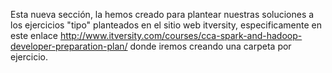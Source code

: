 Esta nueva sección, la hemos creado para plantear nuestras soluciones a los ejercicios "tipo" 
planteados en el sitio web itversity, especificamente en este enlace http://www.itversity.com/courses/cca-spark-and-hadoop-developer-preparation-plan/
donde iremos creando una carpeta por ejercicio. 
